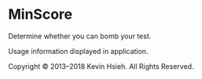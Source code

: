 # MinScore
Determine whether you can bomb your test.

Usage information displayed in application.

Copyright © 2013–2018 Kevin Hsieh. All Rights Reserved. 
